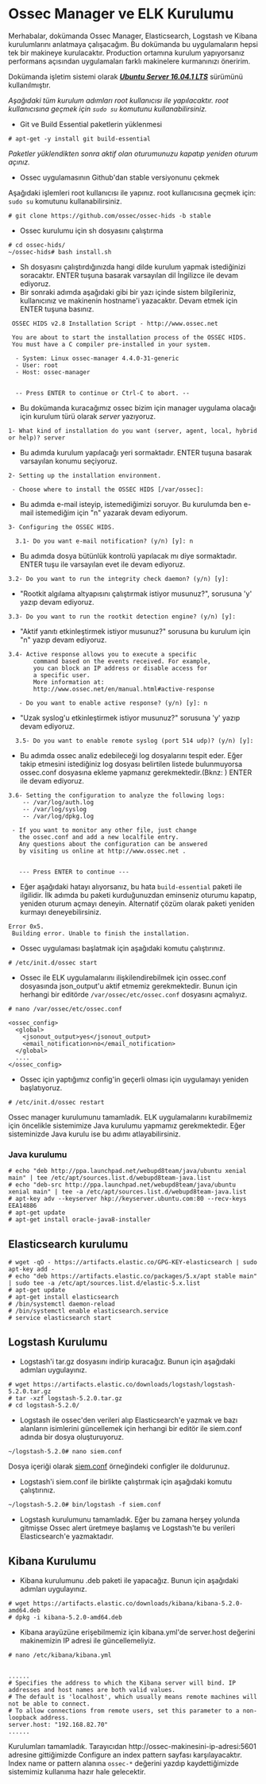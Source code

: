 # Ossec Manager ve ELK Kurulumu

Merhabalar, dokümanda Ossec Manager, Elasticsearch, Logstash ve Kibana kurulumlarını anlatmaya çalışacağım. Bu dokümanda bu uygulamaların hepsi tek bir makineye kurulacaktır. Production ortamına kurulum yapıyorsanız performans açısından uygulamaları farklı makinelere kurmanınızı öneririm.  

Dokümanda işletim sistemi olarak [***Ubuntu Server 16.04.1 LTS***](https://www.ubuntu.com/download/server/thank-you?version=16.04.1&architecture=amd64) sürümünü kullanılmıştır.

_Aşağıdaki tüm kurulum adımları root kullanıcısı ile yapılacaktır. root kullanıcısına geçmek için ```sudo su``` komutunu kullanabilirsiniz._

* Git ve Build Essential paketlerin yüklenmesi
```
# apt-get -y install git build-essential
```
_Paketler yüklendikten sonra aktif olan oturumunuzu kapatıp yeniden oturum açınız._

* Ossec uygulamasının Github'dan stable versiyonunu çekmek

Aşağıdaki işlemleri root kullanıcısı ile yapınız. root kullanıcısına geçmek için: ```sudo su``` komutunu kullanabilirsiniz.

```
# git clone https://github.com/ossec/ossec-hids -b stable
```
* Ossec kurulumu için sh dosyasını çalıştırma

```
# cd ossec-hids/
~/ossec-hids# bash install.sh 
```
* Sh dosyasını çalıştırdığınızda hangi dilde kurulum yapmak istediğinizi soracaktır. ENTER tuşuna basarak varsayılan dil İngilizce ile devam ediyoruz.
* Bir sonraki adımda aşağıdaki gibi bir yazı içinde sistem bilgileriniz, kullanıcınız ve makinenin hostname'i yazacaktır. Devam etmek için ENTER tuşuna basınız.

```
 OSSEC HIDS v2.8 Installation Script - http://www.ossec.net
 
 You are about to start the installation process of the OSSEC HIDS.
 You must have a C compiler pre-installed in your system.
 
  - System: Linux ossec-manager 4.4.0-31-generic
  - User: root
  - Host: ossec-manager


  -- Press ENTER to continue or Ctrl-C to abort. --
```
* Bu dokümanda kuracağımız ossec bizim için manager uygulama olacağı için kurulum türü olarak _server_ yazıyoruz. 
```
1- What kind of installation do you want (server, agent, local, hybrid or help)? server
```

* Bu adımda kurulum yapılacağı yeri sormaktadır. ENTER tuşuna basarak varsayılan konumu seçiyoruz.

```
2- Setting up the installation environment.

 - Choose where to install the OSSEC HIDS [/var/ossec]: 

```
* Bu adımda e-mail isteyip, istemediğimizi soruyor. Bu kurulumda ben e-mail istemediğim için "n" yazarak devam ediyorum.
```
3- Configuring the OSSEC HIDS.

  3.1- Do you want e-mail notification? (y/n) [y]: n
```
* Bu adımda dosya bütünlük kontrolü yapılacak mı diye sormaktadır. ENTER tuşu ile varsayılan evet ile devam ediyoruz.

```
3.2- Do you want to run the integrity check daemon? (y/n) [y]: 
```
* "Rootkit algılama altyapısını çalıştırmak istiyor musunuz?", sorusuna 'y' yazıp devam ediyoruz.
```
3.3- Do you want to run the rootkit detection engine? (y/n) [y]: 
```
* "Aktif yanıtı etkinleştirmek istiyor musunuz?" sorusuna bu kurulum için "n" yazıp devam ediyoruz.
```
3.4- Active response allows you to execute a specific 
       command based on the events received. For example,
       you can block an IP address or disable access for
       a specific user.  
       More information at:
       http://www.ossec.net/en/manual.html#active-response
       
   - Do you want to enable active response? (y/n) [y]: n
```
* "Uzak syslog'u etkinleştirmek istiyor musunuz?" sorusuna 'y' yazıp devam ediyoruz.
```
  3.5- Do you want to enable remote syslog (port 514 udp)? (y/n) [y]: 
```
* Bu adımda ossec analiz edebileceği log dosyalarını tespit eder. Eğer takip etmesini istediğiniz log dosyası belirtilen listede bulunmuyorsa ossec.conf dosyasına ekleme yapmanız gerekmektedir.(Bknz: ) ENTER ile devam ediyoruz.

```
3.6- Setting the configuration to analyze the following logs:
    -- /var/log/auth.log
    -- /var/log/syslog
    -- /var/log/dpkg.log

 - If you want to monitor any other file, just change 
   the ossec.conf and add a new localfile entry.
   Any questions about the configuration can be answered
   by visiting us online at http://www.ossec.net .
   
   
   --- Press ENTER to continue ---

```
* Eğer aşağıdaki hatayı alıyorsanız, bu hata ```build-essential``` paketi ile ilgilidir. İlk adımda bu paketi kurduğunuzdan eminseniz oturumu kapatıp, yeniden oturum açmayı deneyin. Alternatif çözüm olarak paketi yeniden kurmayı deneyebilirsiniz. 
```
Error 0x5.
 Building error. Unable to finish the installation.
```

* Ossec uygulaması başlatmak için aşağıdaki komutu çalıştırınız.
```
# /etc/init.d/ossec start
```
* Ossec ile ELK uygulamalarını ilişkilendirebilmek için ossec.conf dosyasında json_output'u aktif etmemiz gerekmektedir. Bunun için herhangi bir editörde ```/var/ossec/etc/ossec.conf``` dosyasını açmalıyız.
```
# nano /var/ossec/etc/ossec.conf 

<ossec_config>
  <global>
    <jsonout_output>yes</jsonout_output>
    <email_notification>no</email_notification>
  </global>
  ....
</ossec_config>  

```
* Ossec için yaptığımız config'in geçerli olması için uygulamayı yeniden başlatıyoruz.
```
# /etc/init.d/ossec restart
```

Ossec manager kurulumunu tamamladık. ELK uygulamalarını kurabilmemiz için öncelikle sistemimize Java kurulumu yapmamız gerekmektedir. Eğer sisteminizde Java kurulu ise bu adımı atlayabilirsiniz.

### Java kurulumu

```
# echo "deb http://ppa.launchpad.net/webupd8team/java/ubuntu xenial main" | tee /etc/apt/sources.list.d/webupd8team-java.list
# echo "deb-src http://ppa.launchpad.net/webupd8team/java/ubuntu xenial main" | tee -a /etc/apt/sources.list.d/webupd8team-java.list
# apt-key adv --keyserver hkp://keyserver.ubuntu.com:80 --recv-keys EEA14886
# apt-get update
# apt-get install oracle-java8-installer
```

## Elasticsearch kurulumu
```
# wget -qO - https://artifacts.elastic.co/GPG-KEY-elasticsearch | sudo apt-key add -
# echo "deb https://artifacts.elastic.co/packages/5.x/apt stable main" | sudo tee -a /etc/apt/sources.list.d/elastic-5.x.list
# apt-get update
# apt-get install elasticsearch
# /bin/systemctl daemon-reload
# /bin/systemctl enable elasticsearch.service
# service elasticsearch start
```

## Logstash Kurulumu

* Logstash'i tar.gz dosyasını indirip kuracağız. Bunun için aşağıdaki adımları uygulayınız.
```
# wget https://artifacts.elastic.co/downloads/logstash/logstash-5.2.0.tar.gz
# tar -xzf logstash-5.2.0.tar.gz 
# cd logstash-5.2.0/
```
* Logstash ile ossec'den verileri alıp Elasticsearch'e yazmak ve bazı alanların isimlerini güncellemek için herhangi bir editör ile siem.conf adında bir dosya oluşturuyoruz.
```
~/logstash-5.2.0# nano siem.conf
```
Dosya içeriği olarak [siem.conf](siem.conf.sample) örneğindeki configler ile doldurunuz.

* Logstash'i siem.conf ile birlikte çalıştırmak için aşağıdaki komutu çalıştırınız.
```
~/logstash-5.2.0# bin/logstash -f siem.conf
```
* Logstash kurulumunu tamamladık. Eğer bu zamana herşey yolunda gitmişse Ossec alert üretmeye başlamış ve Logstash'te bu verileri Elasticsearch'e yazmaktadır.

## Kibana Kurulumu

* Kibana kurulumunu .deb paketi ile yapacağız. Bunun için aşağıdaki adımları uygulayınız.
```
# wget https://artifacts.elastic.co/downloads/kibana/kibana-5.2.0-amd64.deb
# dpkg -i kibana-5.2.0-amd64.deb 
```
* Kibana arayüzüne erişebilmemiz için kibana.yml'de server.host değerini makinemizin IP adresi ile güncellemeliyiz.

```
# nano /etc/kibana/kibana.yml


......
# Specifies the address to which the Kibana server will bind. IP addresses and host names are both valid values.
# The default is 'localhost', which usually means remote machines will not be able to connect.
# To allow connections from remote users, set this parameter to a non-loopback address.
server.host: "192.168.82.70"
......

```
Kurulumları tamamladık. Tarayıcıdan http://ossec-makinesini-ip-adresi:5601 adresine gittiğimizde Configure an index pattern sayfası karşılayacaktır. Index name or pattern alanına ```ossec-*``` değerini yazdıp kaydettiğimizde sistemimiz kullanıma hazır hale gelecektir.
